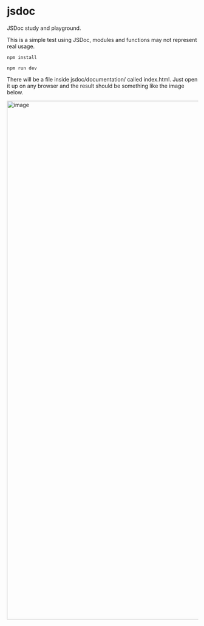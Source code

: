 # jsdoc
JSDoc study and playground.

This is a simple test using JSDoc, modules and functions may not represent real usage.

`npm install`

`npm run dev`

There will be a file inside jsdoc/documentation/ called index.html. Just open it up on any browser and the result should be something like the image below.

<img width="1364" alt="image" src="https://user-images.githubusercontent.com/51026238/168113800-211d1852-7b9d-4e3f-b5d2-80ded09a1dc2.png">
